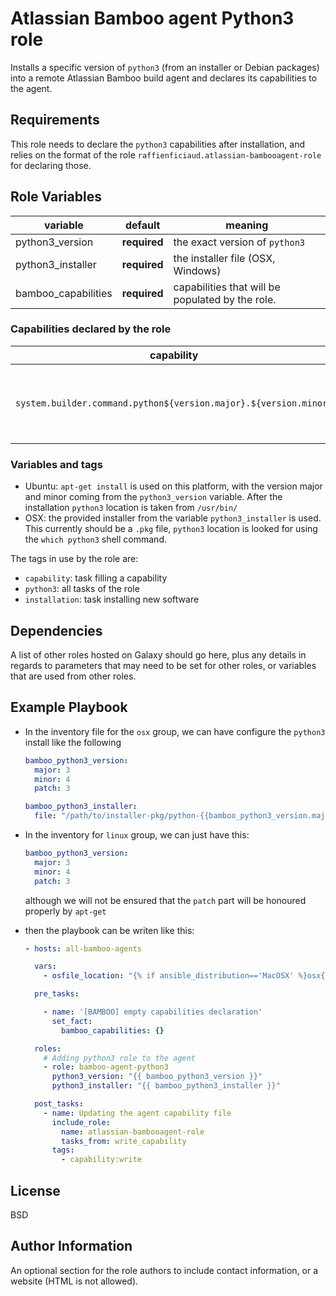 Atlassian Bamboo agent Python3 role
===================================

Installs a specific version of `python3` (from an installer or Debian packages) into a remote Atlassian Bamboo build agent and declares its capabilities to the agent.

Requirements
------------

This role needs to declare the `python3` capabilities after installation, and relies on the format of the role `raffienficiaud.atlassian-bambooagent-role` for declaring those.

Role Variables
--------------

| variable | default | meaning |
|----------|---------|---------|
|python3_version| **required**| the exact version of `python3`|
|python3_installer| **required** | the installer file (OSX, Windows)|
|bamboo_capabilities|**required**| capabilities that will be populated by the role. |

### Capabilities declared by the role

| capability | value |
|----------|---------|
|`system.builder.command.python${version.major}.${version.minor}`| location of the `python3` binary of the given major/minor version|

### Variables and tags

* Ubuntu: `apt-get install` is used on this platform, with the version major and minor coming from the `python3_version` variable. After the installation
  `python3` location is taken from `/usr/bin/`
* OSX: the provided installer from the variable `python3_installer` is used. This currently should be a `.pkg` file, `python3` location is looked for using the `which python3` shell command.

The tags in use by the role are:

* `capability`: task filling a capability
* `python3`: all tasks of the role
* `installation`: task installing new software

Dependencies
------------

A list of other roles hosted on Galaxy should go here, plus any details in regards to parameters that may need to be set for other roles, or variables that are used from other roles.

Example Playbook
----------------

* In the inventory file for the `osx` group, we can have configure the `python3` install like the following
  ```yaml
  bamboo_python3_version:
    major: 3
    minor: 4
    patch: 3

  bamboo_python3_installer:
    file: "/path/to/installer-pkg/python-{{bamboo_python3_version.major}}.{{bamboo_python3_version.minor}}.{{bamboo_python3_version.patch}}-macosx10.6.pkg"
  ```
* In the inventory for `linux` group, we can just have this:
  ```yaml
  bamboo_python3_version:
    major: 3
    minor: 4
    patch: 3
  ```

  although we will not be ensured that the `patch` part will be honoured properly by `apt-get`

* then the playbook can be writen like this:

  ```yaml
  - hosts: all-bamboo-agents

    vars:
      - osfile_location: "{% if ansible_distribution=='MacOSX' %}osx{% elif ansible_distribution=='Ubuntu' %}linux{% elif ansible_os_family=='Windows' %}windows{% endif %}"

    pre_tasks:

      - name: '[BAMBOO] empty capabilities declaration'
        set_fact:
          bamboo_capabilities: {}

    roles:
      # Adding python3 role to the agent
      - role: bamboo-agent-python3
        python3_version: "{{ bamboo_python3_version }}"
        python3_installer: "{{ bamboo_python3_installer }}"

    post_tasks:
      - name: Updating the agent capability file
        include_role:
          name: atlassian-bambooagent-role
          tasks_from: write_capability
        tags:
          - capability:write
  ```

License
-------

BSD

Author Information
------------------

An optional section for the role authors to include contact information, or a website (HTML is not allowed).
